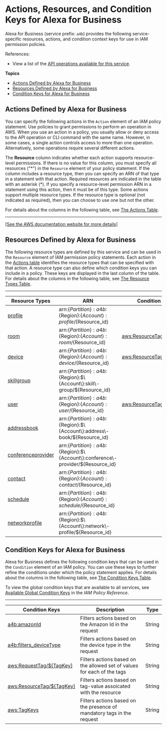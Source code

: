 # Actions, Resources, and Condition Keys for Alexa for Business<a name="list_alexaforbusiness"></a>

Alexa for Business \(service prefix: `a4b`\) provides the following service\-specific resources, actions, and condition context keys for use in IAM permission policies\.

References:
+ View a list of the [API operations available for this service](https://docs.aws.amazon.com/a4b/latest/APIReference/)\.

**Topics**
+ [Actions Defined by Alexa for Business](#alexaforbusiness-actions-as-permissions)
+ [Resources Defined by Alexa for Business](#alexaforbusiness-resources-for-iam-policies)
+ [Condition Keys for Alexa for Business](#alexaforbusiness-policy-keys)

## Actions Defined by Alexa for Business<a name="alexaforbusiness-actions-as-permissions"></a>

You can specify the following actions in the `Action` element of an IAM policy statement\. Use policies to grant permissions to perform an operation in AWS\. When you use an action in a policy, you usually allow or deny access to the API operation or CLI command with the same name\. However, in some cases, a single action controls access to more than one operation\. Alternatively, some operations require several different actions\.

The **Resource** column indicates whether each action supports resource\-level permissions\. If there is no value for this column, you must specify all resources \("\*"\) in the `Resource` element of your policy statement\. If the column includes a resource type, then you can specify an ARN of that type in a statement with that action\. Required resources are indicated in the table with an asterisk \(\*\)\. If you specify a resource\-level permission ARN in a statement using this action, then it must be of this type\. Some actions support multiple resource types\. If the resource type is optional \(not indicated as required\), then you can choose to use one but not the other\.

For details about the columns in the following table, see [The Actions Table](reference_policies_actions-resources-contextkeys.md#actions_table)\.


****  
[\[See the AWS documentation website for more details\]](http://docs.aws.amazon.com/IAM/latest/UserGuide/list_alexaforbusiness.html)

## Resources Defined by Alexa for Business<a name="alexaforbusiness-resources-for-iam-policies"></a>

The following resource types are defined by this service and can be used in the `Resource` element of IAM permission policy statements\. Each action in the [Actions table](#alexaforbusiness-actions-as-permissions) identifies the resource types that can be specified with that action\. A resource type can also define which condition keys you can include in a policy\. These keys are displayed in the last column of the table\. For details about the columns in the following table, see [The Resource Types Table](reference_policies_actions-resources-contextkeys.md#resources_table)\.


****  

| Resource Types | ARN | Condition Keys | 
| --- | --- | --- | 
|   [ profile ](https://docs.aws.amazon.com/a4b/latest/APIReference/API_Profile.html)  |  arn:$\{Partition\}:a4b:$\{Region\}:$\{Account\}:profile/$\{Resource\_id\}  |  | 
|   [ room ](https://docs.aws.amazon.com/a4b/latest/APIReference/API_Room.html)  |  arn:$\{Partition\}:a4b:$\{Region\}:$\{Account\}:room/$\{Resource\_id\}  |   [ aws:ResourceTag/$\{TagKey\} ](#alexaforbusiness-aws_ResourceTag___TagKey_)   | 
|   [ device ](https://docs.aws.amazon.com/a4b/latest/APIReference/API_Device.html)  |  arn:$\{Partition\}:a4b:$\{Region\}:$\{Account\}:device/$\{Resource\_id\}  |   [ aws:ResourceTag/$\{TagKey\} ](#alexaforbusiness-aws_ResourceTag___TagKey_)   | 
|   [ skillgroup ](https://docs.aws.amazon.com/a4b/latest/APIReference/API_SkillGroup.html)  |  arn:$\{Partition\}:a4b:$\{Region\}:$\{Account\}:skill\-group/$\{Resource\_id\}  |  | 
|   [ user ](https://docs.aws.amazon.com/a4b/latest/APIReference/API_UserData.html)  |  arn:$\{Partition\}:a4b:$\{Region\}:$\{Account\}:user/$\{Resource\_id\}  |   [ aws:ResourceTag/$\{TagKey\} ](#alexaforbusiness-aws_ResourceTag___TagKey_)   | 
|   [ addressbook ](https://docs.aws.amazon.com/a4b/latest/APIReference/API_AddressBook.html)  |  arn:$\{Partition\}:a4b:$\{Region\}:$\{Account\}:address\-book/$\{Resource\_id\}  |  | 
|   [ conferenceprovider ](https://docs.aws.amazon.com/a4b/latest/APIReference/API_ConferenceProvider.html)  |  arn:$\{Partition\}:a4b:$\{Region\}:$\{Account\}:conference\-provider/$\{Resource\_id\}  |  | 
|   [ contact ](https://docs.aws.amazon.com/a4b/latest/APIReference/API_Contact.html)  |  arn:$\{Partition\}:a4b:$\{Region\}:$\{Account\}:contact/$\{Resource\_id\}  |  | 
|   [ schedule ](https://docs.aws.amazon.com/a4b/latest/APIReference/API_BusinessReportSchedule.html)  |  arn:$\{Partition\}:a4b:$\{Region\}:$\{Account\}:schedule/$\{Resource\_id\}  |  | 
|   [ networkprofile ](https://docs.aws.amazon.com/a4b/latest/APIReference/API_NetworkProfile.html)  |  arn:$\{Partition\}:a4b:$\{Region\}:$\{Account\}:network\-profile/$\{Resource\_id\}  |  | 

## Condition Keys for Alexa for Business<a name="alexaforbusiness-policy-keys"></a>

Alexa for Business defines the following condition keys that can be used in the `Condition` element of an IAM policy\. You can use these keys to further refine the conditions under which the policy statement applies\. For details about the columns in the following table, see [The Condition Keys Table](reference_policies_actions-resources-contextkeys.md#context_keys_table)\.

To view the global condition keys that are available to all services, see [Available Global Condition Keys](reference_policies_condition-keys.html#AvailableKeys) in the *IAM Policy Reference*\.


****  

| Condition Keys | Description | Type | 
| --- | --- | --- | 
|   [ a4b:amazonId ](https://docs.aws.amazon.com/a4b/latest/APIReference/API_RegisterAVSDevice.html)  | Filters actions based on the Amazon Id in the request | String | 
|   [ a4b:filters\_deviceType ](https://docs.aws.amazon.com/a4b/latest/APIReference/API_SearchDevices.html)  | Filters actions based on the device type in the request | String | 
|   [ aws:RequestTag/$\{TagKey\} ](https://docs.aws.amazon.com/IAM/latest/UserGuide/reference_policies_condition-keys.html#condition-keys-requesttag)  | Filters actions based on the allowed set of values for each of the tags | String | 
|   [ aws:ResourceTag/$\{TagKey\} ](https://docs.aws.amazon.com/IAM/latest/UserGuide/reference_policies_condition-keys.html#condition-keys-resourcetag)  | Filters actions based on tag\-value assoicated with the resource | String | 
|   [ aws:TagKeys ](https://docs.aws.amazon.com/IAM/latest/UserGuide/reference_policies_condition-keys.html#condition-keys-tagkeys)  | Filters actions based on the presence of mandatory tags in the request | String | 